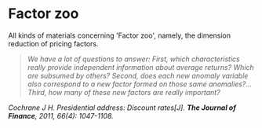 # Factor zoo
All kinds of materials concerning 'Factor zoo', namely, the dimension reduction of pricing factors.

> *We have a lot of questions to answer: First, which characteristics really provide independent information about average returns? Which are subsumed by others? Second, does each new anomaly variable also correspond to a new factor formed on those same anomalies?... Third, how many of these new factors are really important?*

*Cochrane J H. Presidential address: Discount rates[J]. ***The Journal of Finance***, 2011, 66(4): 1047-1108.*

[](_sidebar.md ':include')
